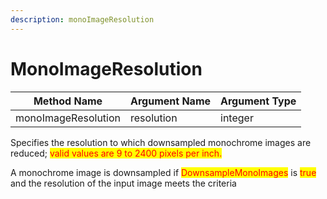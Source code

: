```yaml
---
description: monoImageResolution
---
```


# MonoImageResolution

| Method Name         | Argument Name | Argument Type |
| ------------------- | ------------- | ------------- |
| monoImageResolution | resolution    | integer       |

Specifies the resolution to which downsampled monochrome images are reduced; <mark style="color:red;">valid values are 9 to 2400 pixels per inch.</mark>

A monochrome image is downsampled if <mark style="color:red;">DownsampleMonoImages</mark> is <mark style="color:red;">true</mark> and the resolution of the input image meets the criteria



